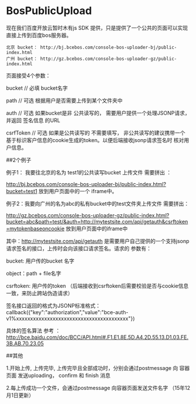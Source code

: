 # BosPublicUpload

现在我们百度开放云暂时木有js SDK 提供，只是提供了一个公共的页面可以实现直接上传到百度bos服务器。

	北京 bucket： http://bj.bcebos.com/console-bos-uploader-bj/public-index.html
	广州 bucket： http://gz.bcebos.com/console-bos-uploader-gz/public-index.html

页面接受4个参数：

bucket   // 必填 bucket名字

path   // 可选 根据用户是否需要上传到某个文件夹中

auth   // 可选 如果bucket是非 公共读写的， 需要用户提供一个处理JSONP请求，并返回 签名信息 的URL

csrfToken  // 可选 如果是公共读写的 不需要填写， 非公共读写的建议携带一个 基于标识客户信息的cookie生成的token。以便后端接收jsonp请求签名时 核对用户信息。

##2个例子

例子1： 我要往北京的名为 test1的公共读写bucket 上传文件 需要拼出 ：

http://bj.bcebos.com/console-bos-uploader-bj/public-index.html?bucket=test1 放到用户页面中的一个 iframe中。



例子2：我要向广州的名为abc的私有bucket中的test文件夹上传文件 需要拼出：

http://gz.bcebos.com/console-bos-uploader-gz/public-index.html?bucket=abc&path=test/&auth=http://mytestsite.com/api/getauth&csrftoken=mytokenbaseoncookie  放到用户页面中的iframe中

其中：http://mytestsite.com/api/getauth  是需要用户自己提供的一个支持jsonp请求签名的接口，上传时会向该接口请求签名。请求的 参数有：

bucket:  用户传的bucket 名字

object：path + file名字

csrftoken: 用户传的token  （后端接收到csrftoken后需要校验是否与cookie信息一致，来防止跨站伪造请求）

签名接口返回的格式为JSONP标准格式：
callback({"key":"authorization","value":"bce-auth-v1%xxxxxxxxxxxxxxxxxxxxxxxxxxxxxxxxxxxxxxxx"})


具体的签名算法 参考 ：http://bce.baidu.com/doc/BCC/API.html#.F1.E1.8E.5D.A4.2D.55.13.D1.03.FE.3B.AB.70.23.05 




##其他

1.开始上传, 上传完毕, 上传完毕且全部成功时，分别会通过postmessage 向 容器页面 发送uploading， confirm 和 finish 消息

2.每上传成功一个文件，会通过postmessage 向容器页面发送文件名字 （15年12月1日更新）
